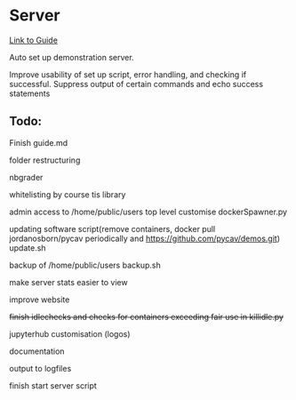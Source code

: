 # Server

[Link to Guide](https://github.com/PyCav/Server/blob/master/guide.md)


Auto set up demonstration server.

Improve usability of set up script, error handling, and checking if successful. Suppress output of certain commands and echo success statements

## Todo:

Finish guide.md

folder restructuring

nbgrader

whitelisting by course tis library

admin access to /home/public/users top level customise dockerSpawner.py

updating software script(remove containers, docker pull jordanosborn/pycav periodically and https://github.com/pycav/demos.git) update.sh

backup of /home/public/users backup.sh

make server stats easier to view

improve website

~~finish idlechecks and checks for containers exceeding fair use in killidle.py~~

jupyterhub customisation (logos)

documentation

output to logfiles

finish start server script
